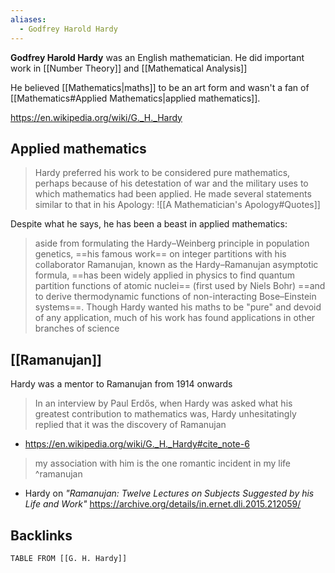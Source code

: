 ```yaml
---
aliases:
  - Godfrey Harold Hardy
---
```

**Godfrey Harold Hardy** was an English mathematician.
He did important work in [[Number Theory]] and [[Mathematical Analysis]]

He believed [[Mathematics|maths]] to be an art form and wasn't a fan of [[Mathematics#Applied Mathematics|applied mathematics]].

https://en.wikipedia.org/wiki/G._H._Hardy

## Applied mathematics

>Hardy preferred his work to be considered pure mathematics, perhaps because of his detestation of war and the military uses to which mathematics had been applied. He made several statements similar to that in his Apology:
>![[A Mathematician's Apology#Quotes]]

Despite what he says, he has been a beast in applied mathematics:

>aside from formulating the Hardy–Weinberg principle in population genetics, ==his famous work== on integer partitions with his collaborator Ramanujan, known as the Hardy–Ramanujan asymptotic formula, ==has been widely applied in physics to find quantum partition functions of atomic nuclei== (first used by Niels Bohr) ==and to derive thermodynamic functions of non-interacting Bose–Einstein systems==. Though Hardy wanted his maths to be "pure" and devoid of any application, much of his work has found applications in other branches of science

## [[Ramanujan]]

Hardy was a mentor to Ramanujan from 1914 onwards

>In an interview by Paul Erdős, when Hardy was asked what his greatest contribution to mathematics was, Hardy unhesitatingly replied that it was the discovery of Ramanujan
- https://en.wikipedia.org/wiki/G._H._Hardy#cite_note-6

>my association with him is the one romantic incident in my life ^ramanujan
- Hardy on _"Ramanujan: Twelve Lectures on Subjects Suggested by his Life and Work"_
  https://archive.org/details/in.ernet.dli.2015.212059/

## Backlinks

```dataview
TABLE FROM [[G. H. Hardy]]
```